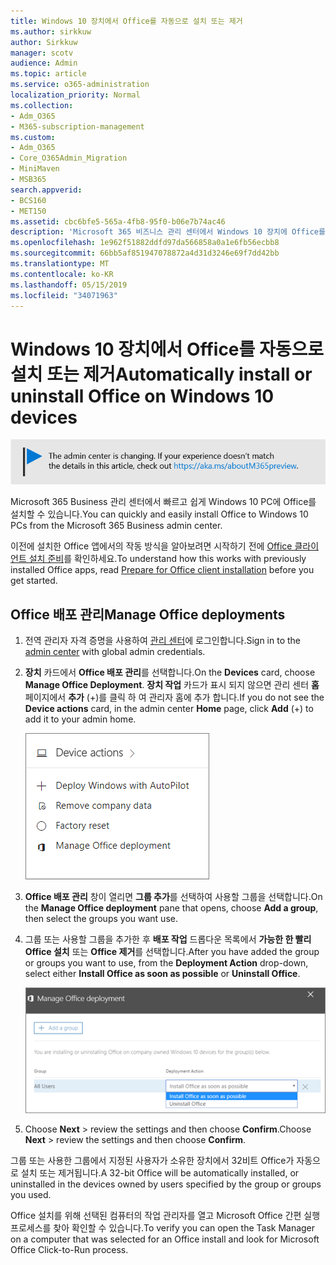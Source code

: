```yaml
---
title: Windows 10 장치에서 Office를 자동으로 설치 또는 제거
ms.author: sirkkuw
author: Sirkkuw
manager: scotv
audience: Admin
ms.topic: article
ms.service: o365-administration
localization_priority: Normal
ms.collection:
- Adm_O365
- M365-subscription-management
ms.custom:
- Adm_O365
- Core_O365Admin_Migration
- MiniMaven
- MSB365
search.appverid:
- BCS160
- MET150
ms.assetid: cbc6bfe5-565a-4fb8-95f0-b06e7b74ac46
description: 'Microsoft 365 비즈니스 관리 센터에서 Windows 10 장치에 Office를 설치 하거나 제거 합니다. '
ms.openlocfilehash: 1e962f51882ddfd97da566858a0a1e6fb56ecbb8
ms.sourcegitcommit: 66bb5af851947078872a4d31d3246e69f7dd42bb
ms.translationtype: MT
ms.contentlocale: ko-KR
ms.lasthandoff: 05/15/2019
ms.locfileid: "34071963"
---
```

# <a name="automatically-install-or-uninstall-office-on-windows-10-devices"></a><span data-ttu-id="b8fc9-103">Windows 10 장치에서 Office를 자동으로 설치 또는 제거</span><span class="sxs-lookup"><span data-stu-id="b8fc9-103">Automatically install or uninstall Office on Windows 10 devices</span></span>

![를 https://aka.ms/aboutM365preview가리키는 배너입니다.](media/m365admincenterchanging.png)

<span data-ttu-id="b8fc9-105">Microsoft 365 Business 관리 센터에서 빠르고 쉽게 Windows 10 PC에 Office를 설치할 수 있습니다.</span><span class="sxs-lookup"><span data-stu-id="b8fc9-105">You can quickly and easily install Office to Windows 10 PCs from the Microsoft 365 Business admin center.</span></span>
  
<span data-ttu-id="b8fc9-106">이전에 설치한 Office 앱에서의 작동 방식을 알아보려면 시작하기 전에 [Office 클라이언트 설치 준비](prepare-for-office-client-deployment.md)를 확인하세요.</span><span class="sxs-lookup"><span data-stu-id="b8fc9-106">To understand how this works with previously installed Office apps, read [Prepare for Office client installation](prepare-for-office-client-deployment.md) before you get started.</span></span> 
  
## <a name="manage-office-deployments"></a><span data-ttu-id="b8fc9-107">Office 배포 관리</span><span class="sxs-lookup"><span data-stu-id="b8fc9-107">Manage Office deployments</span></span>

1. <span data-ttu-id="b8fc9-108">전역 관리자 자격 증명을 사용하여 [관리 센터](https://aka.ms/bcsportal)에 로그인합니다.</span><span class="sxs-lookup"><span data-stu-id="b8fc9-108">Sign in to the [admin center](https://aka.ms/bcsportal) with global admin credentials.</span></span> 
    
2. <span data-ttu-id="b8fc9-109">**장치** 카드에서 **Office 배포 관리**를 선택합니다.</span><span class="sxs-lookup"><span data-stu-id="b8fc9-109">On the **Devices** card, choose **Manage Office Deployment**.</span></span>
      <span data-ttu-id="b8fc9-110">**장치 작업** 카드가 표시 되지 않으면 관리 센터 **홈** 페이지에서 **추가** (+)를 클릭 하 여 관리자 홈에 추가 합니다.</span><span class="sxs-lookup"><span data-stu-id="b8fc9-110">If you do not see the **Device actions** card, in the admin center **Home** page, click **Add** (+) to add it to your admin home.</span></span>
    
    ![Screenshot of the Devices card in the admin center](media/9982e784-dbf9-4a76-a159-bb3e2e5aa23f.png)
  
3. <span data-ttu-id="b8fc9-112">**Office 배포 관리** 창이 열리면 **그룹 추가**를 선택하여 사용할 그룹을 선택합니다.</span><span class="sxs-lookup"><span data-stu-id="b8fc9-112">On the **Manage Office deployment** pane that opens, choose **Add a group**, then select the groups you want use.</span></span>
    
4. <span data-ttu-id="b8fc9-113">그룹 또는 사용할 그룹을 추가한 후 **배포 작업** 드롭다운 목록에서 **가능한 한 빨리 Office 설치** 또는 **Office 제거**를 선택합니다.</span><span class="sxs-lookup"><span data-stu-id="b8fc9-113">After you have added the group or groups you want to use, from the **Deployment Action** drop-down, select either **Install Office as soon as possible** or **Uninstall Office**.</span></span>
    
    ![In the Manage Office deployment pane, choose either Install Office as soon as possible, or Uninstall Office.](media/00f24a61-1848-40c0-b037-78d726c7d757.png)
  
5. <span data-ttu-id="b8fc9-115">Choose **Next** \> review the settings and then choose **Confirm**.</span><span class="sxs-lookup"><span data-stu-id="b8fc9-115">Choose **Next** \> review the settings and then choose **Confirm**.</span></span>
    
<span data-ttu-id="b8fc9-116">그룹 또는 사용한 그룹에서 지정된 사용자가 소유한 장치에서 32비트 Office가 자동으로 설치 또는 제거됩니다.</span><span class="sxs-lookup"><span data-stu-id="b8fc9-116">A 32-bit Office will be automatically installed, or uninstalled in the devices owned by users specified by the group or groups you used.</span></span>
  
<span data-ttu-id="b8fc9-117">Office 설치를 위해 선택된 컴퓨터의 작업 관리자를 열고 Microsoft Office 간편 실행 프로세스를 찾아 확인할 수 있습니다.</span><span class="sxs-lookup"><span data-stu-id="b8fc9-117">To verify you can open the Task Manager on a computer that was selected for an Office install and look for Microsoft Office Click-to-Run process.</span></span>
  


